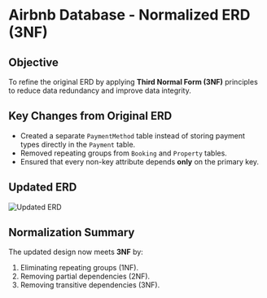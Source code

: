 # Airbnb Database - Normalized ERD (3NF)

## Objective
To refine the original ERD by applying **Third Normal Form (3NF)** principles to reduce data redundancy and improve data integrity.

## Key Changes from Original ERD
- Created a separate `PaymentMethod` table instead of storing payment types directly in the `Payment` table.
- Removed repeating groups from `Booking` and `Property` tables.
- Ensured that every non-key attribute depends **only** on the primary key.

## Updated ERD
![Updated ERD](air-bnb-erd-3nf.png)

## Normalization Summary
The updated design now meets **3NF** by:
1. Eliminating repeating groups (1NF).
2. Removing partial dependencies (2NF).
3. Removing transitive dependencies (3NF).
